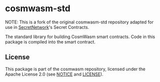 # cosmwasm-std

[comment]: <> ([![cosmwasm-std on crates.io]&#40;https://img.shields.io/crates/v/cosmwasm-std.svg&#41;]&#40;https://crates.io/crates/cosmwasm-std&#41;)

NOTE: This is a fork of the original cosmwasm-std repository adapted for use in [SecretNetwork](https://scrt.network)'s
Secret Contracts.

The standard library for building CosmWasm smart contracts. Code in this package
is compiled into the smart contract.

## License

This package is part of the cosmwasm repository, licensed under the Apache
License 2.0 (see [NOTICE](https://github.com/CosmWasm/cosmwasm/blob/main/NOTICE)
and [LICENSE](https://github.com/CosmWasm/cosmwasm/blob/main/LICENSE)).
